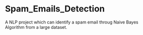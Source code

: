 # Spam_Emails_Detection
A NLP project which can identify a spam email throug Naive Bayes Algorithm from a large dataset.
